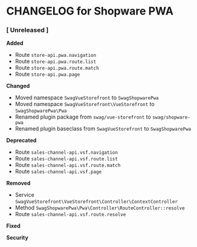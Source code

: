 CHANGELOG for Shopware PWA
===================

### [ Unreleased ]

**Added**

* Route `store-api.pwa.navigation`
* Route `store-api.pwa.route.list`
* Route `store-api.pwa.route.match`
* Route `store-api.pwa.page`

**Changed**

* Moved namespace `SwagVueStorefront` to `SwagShopwarePwa`
* Moved namespace `SwagVueStorefront\VueStorefront` to `SwagShopwarePwa\Pwa`
* Renamed plugin package from `swag/vue-storefront` to `swag/shopware-pwa`
* Renamed plugin baseclass from `SwagVueStorefront` to `SwagShopwarePwa`

**Deprecated**

* Route `sales-channel-api.vsf.navigation`
* Route `sales-channel-api.vsf.route.list`
* Route `sales-channel-api.vsf.route.match`
* Route `sales-channel-api.vsf.page`
 
**Removed**

* Service `SwagVueStorefront\VueStorefront\Controller\ContextController`
* Method `SwagShopwarePwa\Pwa\Controller\RouteController::resolve`
* Route `sales-channel-api.vsf.route.resolve`

**Fixed**

**Security**
